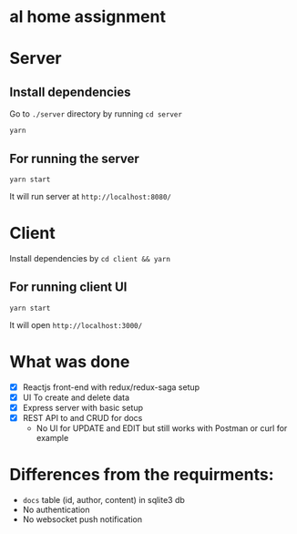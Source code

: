 # al home assignment

# Server

## Install dependencies

Go to `./server` directory by running `cd server`

```
yarn
```
## For running the server

```
yarn start
```

It will run server at `http://localhost:8080/`

# Client

Install dependencies by `cd client && yarn`

## For running client UI

```
yarn start
```
It will open `http://localhost:3000/`

# What was done
- [x] Reactjs front-end with redux/redux-saga setup
- [x] UI To create and delete data
- [x] Express server with basic setup
- [x] REST API to and CRUD for docs
    - No UI for UPDATE and EDIT but still works with Postman or curl for example

# Differences from the requirments:
- `docs` table (id, author, content) in sqlite3 db
- No authentication
- No websocket push notification
